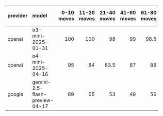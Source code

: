 | provider   | model                          |   0-10 moves |   11-20 moves |   21-40 moves |   41-60 moves |   61-80 moves |   81-100 moves |
|:-----------|:-------------------------------|-------------:|--------------:|--------------:|--------------:|--------------:|---------------:|
| openai     | o3-mini-2025-01-31             |          100 |           100 |          98   |            99 |          98.5 |           98.5 |
| openai     | o4-mini-2025-04-16             |           95 |            84 |          83.5 |            87 |          88   |           93   |
| google     | gemini-2.5-flash-preview-04-17 |           89 |            65 |          53   |            49 |          56   |           55.5 |